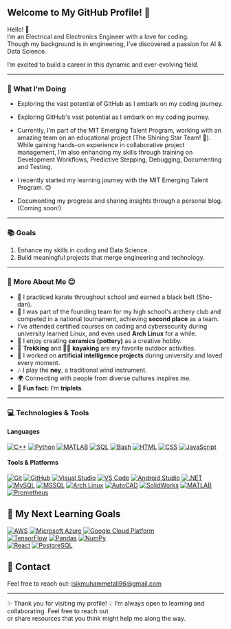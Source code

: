 
## Welcome to My GitHub Profile! 👋

Hello! 🌟  
I’m an Electrical and Electronics Engineer with a love for coding.  
Though my background is in engineering, I’ve discovered a passion for AI & Data Science.

I’m excited to build a career in this dynamic and ever-evolving field.

---

### 🌱 What I'm Doing  

- Exploring the vast potential of GitHub as I embark on my coding journey.

- Exploring GitHub's vast potential as I embark on my coding journey.

- Currently, I’m part of the MIT Emerging Talent Program, working with an
amazing team on an educational project (The Shining Star Team! 🌟).
 While gaining hands-on experience
in collaborative project management, I’m also enhancing my skills through
training on Development Workflows, Predictive Stepping, Debugging, Documenting and
Testing.

- I recently started my learning journey with the MIT Emerging Talent Program. 😊

- Documenting my progress and sharing insights through a personal blog.
(Coming soon!)

---

### 📚 Goals  

1. Enhance my skills in coding and Data Science.
2. Build meaningful projects that merge engineering and technology.

---

### 🌟 More About Me 😊

- 🥋 I practiced karate throughout school and earned a black belt (Sho-dan).
- 🏹 I was part of the founding team for my high school's archery club and
  competed in a national tournament, achieving **second place** as a team.
- I’ve attended certified courses on coding and cybersecurity during
 university learned Linux, and even used **Arch Linux** for a while.
- 🎨 I enjoy creating **ceramics (pottery)** as a creative hobby.
- 🥾 **Trekking** and 🚣‍♂️ **kayaking** are my favorite outdoor activities.
- 🤖 I worked on **artificial intelligence projects** during university and
  loved every moment.
- 🎶 I play the **ney**, a traditional wind instrument.
- 🌍 Connecting with people from diverse cultures inspires me.
- 🎉 **Fun fact:** I’m **triplets**.

---

### 💻 Technologies & Tools  

#### Languages

[![C++](https://img.shields.io/badge/-C++-00599C?logo=c%2B%2B&logoColor=white)](https://isocpp.org/)
[![Python](https://img.shields.io/badge/-Python-3776AB?logo=python&logoColor=white)](https://www.python.org/)
[![MATLAB](https://img.shields.io/badge/-MATLAB-0076A8?logo=mathworks&logoColor=white)](https://www.mathworks.com/products/matlab.html)
[![SQL](https://img.shields.io/badge/-SQL-4479A1?logo=postgresql&logoColor=white)](https://www.postgresql.org/)
[![Bash](https://img.shields.io/badge/-Bash-4EAA25?logo=gnu-bash&logoColor=white)](https://www.gnu.org/software/bash/)
[![HTML](https://img.shields.io/badge/-HTML-E34F26?logo=html5&logoColor=white)](https://developer.mozilla.org/en-US/docs/Web/HTML)
[![CSS](https://img.shields.io/badge/-CSS-1572B6?logo=css3&logoColor=white)](https://developer.mozilla.org/en-US/docs/Web/CSS)
[![JavaScript](https://img.shields.io/badge/-JavaScript-323330?logo=javascript&logoColor=F7DF1E)](https://developer.mozilla.org/en-US/docs/Web/JavaScript)

#### Tools & Platforms  

[![Git](https://img.shields.io/badge/-Git-F05032?logo=git&logoColor=white)](https://git-scm.com/)
[![GitHub](https://img.shields.io/badge/-GitHub-181717?logo=github&logoColor=white)](https://github.com/)
[![Visual Studio](https://badgen.net/badge/icon/visualstudio?icon=visualstudio&label)](https://visualstudio.microsoft.com/)
[![VS Code](https://badgen.net/badge/icon/vscode?icon=visualstudio&label)](https://code.visualstudio.com/)
[![Android Studio](https://img.shields.io/badge/-Android%20Studio-3DDC84?logo=android-studio&logoColor=white)](https://developer.android.com/studio)
[![.NET](https://img.shields.io/badge/-.NET-512BD4?logo=dotnet&logoColor=white)](https://dotnet.microsoft.com/)
[![MySQL](https://img.shields.io/badge/-MySQL-4479A1?logo=mysql&logoColor=white)](https://www.mysql.com/)
[![MSSQL](https://badgen.net/badge/icon/MSSQL?icon=windows&label)](https://www.microsoft.com/en-us/sql-server/)
[![Arch Linux](https://img.shields.io/badge/-Arch%20Linux-333333?logo=arch-linux&logoColor=1793D1)](https://archlinux.org/)
[![AutoCAD](https://img.shields.io/badge/-AutoCAD-005A9C?logo=autodesk)](https://www.autodesk.com/products/autocad/overview)
[![SolidWorks](https://img.shields.io/badge/SolidWorks-red?style=flat&logo=dassaultsystemes&logoColor=white)](https://www.solidworks.com/)
[![MATLAB](https://img.shields.io/badge/MATLAB-0076A8?style=flat&logoColor=white)](https://www.mathworks.com/products/matlab.html)
[![Prometheus](https://img.shields.io/badge/Prometheus-E6522C?logo=prometheus&logoColor=white)](https://prometheus.io/)

## 🌟 My Next Learning Goals  

[![AWS](https://img.shields.io/badge/AWS-232F3E?style=flat&logo=amazon-aws&logoColor=white)](https://aws.amazon.com/)
[![Microsoft Azure](https://img.shields.io/badge/Microsoft%20Azure-0078D4?style=flat&logo=microsoft-azure&logoColor=white)](https://azure.microsoft.com/)
[![Google Cloud Platform](https://img.shields.io/badge/Google%20Cloud-4285F4?style=flat&logo=google-cloud&logoColor=white)](https://cloud.google.com/)  
[![TensorFlow](https://img.shields.io/badge/TensorFlow-FF6F00?style=flat&logo=tensorflow&logoColor=white)](https://www.tensorflow.org/)
[![Pandas](https://img.shields.io/badge/Pandas-150458?style=flat&logo=pandas&logoColor=white)](https://pandas.pydata.org/)
[![NumPy](https://img.shields.io/badge/NumPy-013243?style=flat&logo=numpy&logoColor=white)](https://numpy.org/)  
[![React](https://img.shields.io/badge/React-61DAFB?style=flat&logo=react&logoColor=black)](https://reactjs.org/)
[![PostgreSQL](https://img.shields.io/badge/PostgreSQL-336791?style=flat&logo=postgresql&logoColor=white)](https://www.postgresql.org/)

## 📧 Contact

Feel free to reach out: [isikmuhammetali96@gmail.com](mailto:isikmuhammetali96@gmail.com)

---
✨ Thank you for visiting my profile!
💡 I’m always open to learning and collaborating. Feel free to reach out  
or share resources that you think might help me along the way.
